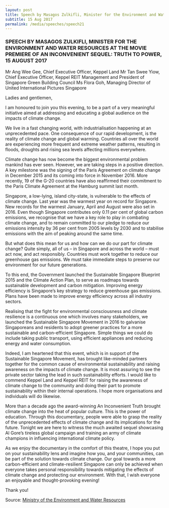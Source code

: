```yaml
---
layout: post
title: Speech by Masagos Zulkifli, Minister for the Environment and Water Resources at the movie premiere of An Inconvenient Sequel - Truth to Power, 15 August 2017
subtitle: 15 Aug 2017
permalink: /media/speeches/speech21
---
```


### SPEECH BY MASAGOS ZULKIFLI, MINISTER FOR THE ENVIRONMENT AND WATER RESOURCES AT THE MOVIE PREMIERE OF AN INCONVENIENT SEQUEL: TRUTH TO POWER, 15 AUGUST 2017

Mr Ang Wee Gee, Chief Executive Officer, Keppel Land
Mr Tan Swee Yiow, Chief Executive Officer, Keppel REIT Management and President of Singapore Green Building Council
Ms Flora Goh, Managing Director of United International Pictures Singapore

Ladies and gentlemen,

I am honoured to join you this evening, to be a part of a very meaningful initiative aimed at addressing and educating a global audience on the impacts of climate change.

We live in a fast changing world, with industrialisation happening at an unprecedented pace. One consequence of our rapid development, is the reality of climate change and global warming. Countries all over the world are experiencing more frequent and extreme weather patterns, resulting in floods, droughts and rising sea levels affecting millions everywhere.

Climate change has now become the biggest environmental problem mankind has ever seen. However, we are taking steps in a positive direction. A key milestone was the signing of the Paris Agreement on climate change in December 2015 and its coming into force in November 2016. More recently, 19 of the G-20 countries have also reaffirmed their commitment to the Paris Climate Agreement at the Hamburg summit last month.

Singapore, a low-lying, island city-state, is vulnerable to the effects of climate change. Last year was the warmest year on record for Singapore. New records for the warmest January, April and August were also set in 2016. Even though Singapore contributes only 0.11 per cent of global carbon emissions, we recognise that we have a key role to play in combating climate change, and to remain committed to our pledge to reduce our emissions intensity by 36 per cent from 2005 levels by 2030 and to stabilise emissions with the aim of peaking around the same time.

But what does this mean for us and how can we do our part for climate change? Quite simply, all of us – in Singapore and across the world – must act now, and act responsibly. Countries must work together to reduce our greenhouse gas emissions. We must take immediate steps to preserve our environment for our future generations.

To this end, the Government launched the Sustainable Singapore Blueprint 2015 and the Climate Action Plan, to serve as roadmaps towards sustainable development and carbon mitigation. Improving energy efficiency is Singapore’s key strategy to reduce greenhouse gas emissions. Plans have been made to improve energy efficiency across all industry sectors.

Realising that the fight for environmental consciousness and climate resilience is a continuous one which involves many stakeholders, we launched the Sustainable Singapore Movement in 2016 to galvanise Singaporeans and residents to adopt greener practices for a more sustainable and carbon-efficient Singapore. Simple things we could do include taking public transport, using efficient appliances and reducing energy and water consumption.

Indeed, I am heartened that this event, which is in support of the Sustainable Singapore Movement, has brought like-minded partners together for the common cause of environmental sustainability and raising awareness on the impacts of climate change. It is most assuring to see the private sector taking the lead in such sustainability efforts. I would like to commend Keppel Land and Keppel REIT for raising the awareness of climate change to the community and doing their part to promote sustainability within their internal operations. I hope more organisations and individuals will do likewise.

More than a decade ago the award-winning An Inconvenient Truth brought climate change into the heat of popular culture. This is the power of education. Through this documentary, people were able to grasp the reality of the unprecedented effects of climate change and its implications for the future. Tonight we are here to witness the much awaited sequel showcasing Al Gore’s tireless global campaign and training an army of climate champions in influencing international climate policy.

As we enjoy the documentary in the comfort of this theatre, I hope you put on your sustainability lens and imagine how you, and your communities, can be part of the solution towards climate change. Our goal towards a more carbon-efficient and climate-resilient Singapore can only be achieved when everyone takes personal responsibility towards mitigating the effects of climate change and protecting our environment. With that, I wish everyone an enjoyable and thought-provoking evening!

Thank you!

Source: [<a href="https://www.mewr.gov.sg/news/speech-by-mr-masagos-zulkifli--minister-for-the-environment-and-water-resources-at-the-movie-premiere-of-an-inconvenient-sequel--truth-to-power-on-15th-august-2017" target="_blank">Ministry of the Environment and Water Resources</a>](https://www.mewr.gov.sg/news/speech-by-mr-masagos-zulkifli--minister-for-the-environment-and-water-resources-at-the-movie-premiere-of-an-inconvenient-sequel--truth-to-power-on-15th-august-2017)